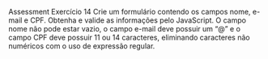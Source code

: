 Assessment
Exercício 14
Crie um formulário contendo os campos nome, e-mail e CPF.
Obtenha e valide as informações pelo JavaScript.
O campo nome não pode estar vazio, o campo e-mail deve possuir um “@” e o campo CPF deve possuir 11 ou 14 caracteres, eliminando caracteres não numéricos com o uso de expressão regular.